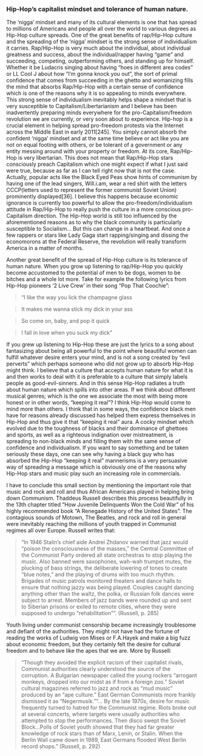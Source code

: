 


### Hip-Hop’s capitalist mindset and tolerance of human nature.


The ‘nigga’ mindset and many of its cultural elements is one that has spread to millions of Americans and people all over the world to various degrees as Hip-Hop culture spreads. One of the great benefits of rap/Hip-Hop culture and the spreading of the ‘nigga’ mindset is the strong sense of individualism it carries. Rap/Hip-Hop is very much about the individual, about individual greatness and success, about the individual/rapper having “game” and succeeding, competing, outperforming others, and standing up for himself. Whether it be Ludacris singing about having “hoes in different area codes” or LL Cool J about how “I’m gonna knock you out”, the sort of primal confidence that comes from succeeding in the ghetto and womanizing fills the mind that absorbs Rap/Hip-Hop with a certain sense of confidence which is one of the reasons why it is so appealing to minds everywhere. This strong sense of individualism inevitably helps shape a mindset that is very susceptible to Capitalism/Libertarianism and I believe has been inadvertently preparing minds everywhere for the pro-Capitalism/freedom revolution we are currently, or very soon about to experience. Hip-hop is a crucial element in helping spread pro-freedom protests via the Internet across the Middle East in early 2011[245].  You simply cannot absorb the confident ‘nigga’ mindset and at the same time believe or act like you are not on equal footing with others, or be tolerant of a government or any entity messing around with your property or freedom. At its core, Rap/Hip-Hop is very libertarian. This does not mean that Rap/Hip-Hop stars consciously preach Capitalism which one might expect if what I just said were true, because as far as I can tell right now that is not the case. Actually, popular acts like the Black Eyed Peas show hints of communism by having one of the lead singers, Will.i.am, wear a red shirt with the letters CCCP(letters used to represent the former communist Soviet Union) prominently displayed[36]. I believe this happens because economic ignorance is currently too powerful to allow the pro-freedom/individualism attitude in Rap/Hip-Hop to really push the culture in a more conscious pro-Capitalism direction. The Hip-Hop world is still too influenced by the aforementioned reasons as to why the black community is particularly susceptible to Socialism… But this can change in a heartbeat. And once a few rappers or stars like Lady Gaga start rapping/singing and dissing the economorons at the Federal Reserve, the revolution will really transform America in a matter of months.

Another great benefit of the spread of Hip-Hop culture is its tolerance of human nature. When you grow up listening to rap/Hip-Hop you quickly become accustomed to the potential of men to be dogs, women to be bitches and a whole lot more. Take for example the following lyrics from Hip-Hop pioneers ‘2 Live Crew’ in their song “Pop That Coochie”:

>“I like the way you lick the champagne glass

>It makes me wanna stick my dick in your ass

>So come on, baby, and pop it quick

>I fall in love when you suck my dick”

If you grew up listening to Hip-Hop these are just the lyrics to a song about fantasizing about being all powerful to the point where beautiful women can fulfill whatever desire enters your mind, and is not a song created by “evil perverts” which perhaps someone who did not grow up to absorb Hip-Hop might think.  I believe that a culture that accepts human nature for what it is and then works to deal with it is preferable to a culture that simply labels people as good-evil-sinners. And in this sense Hip-Hop radiates a truth about human nature which spills into other areas. If we think about different musical genres; which is the one we associate the most with being more honest or in other words, “keeping it real”? I think Hip-Hop would come to mind more than others. I think that in some ways, the confidence black men have for reasons already discussed has helped them express themselves in Hip-Hop and thus give it that “keeping it real” aura. A cocky mindset which evolved due to the toughness of blacks and their dominance of ghettoes and sports, as well as a righteous indignation over mistreatment, is spreading to non-black minds and filling them with the same sense of confidence and individualism. If you want to say something and be taken seriously these days, one can see why having a black guy who has absorbed the Hip-Hop “keeping it real” mannerisms is a very persuasive way of spreading a message which is obviously one of the reasons why Hip-Hop stars and music play such an increasing role in commercials.

I have to conclude this small section by mentioning the important role that music and rock and roll and thus African Americans played in helping bring down Communism. Thaddeus Russell describes this process beautifully in the 13th chapter titled “How Juvenile Delinquents Won the Cold War” of his highly recommended book “A Renegade History of the United States”. The contagious sounds of Motown, The Beatles, and  rock and roll in general were inevitably reaching the millions of youth trapped in Communist regimes all over Europe. Russell writes that:

>“In 1946 Stalin’s chief aide Andrei Zhdanov warned that jazz would “poison the consciousness of the masses,” the Central Committee of the Communist Party ordered all state orchestras to stop playing the music. Also banned were saxophones, wah-wah trumpet mutes, the plucking of bass strings, the deliberate lowering of tones to create “blue notes,” and the playing of drums with too much rhythm. Brigades of music patrols monitored theaters and dance halls to ensure that nothing jazzy was being played. Couples caught dancing anything other than the waltz, the polka, or Russian folk dances were subject to arrest. Members of jazz bands were rounded up and sent to Siberian prisons or exiled to remote cities, where they were supposed to undergo “rehabilitation””. (Russell, p. 285)

Youth living under communist censorship became increasingly troublesome and defiant of the authorities. They might not have had the fortune of reading the works of Ludwig von Mises or F.A.Hayek and make a big fuzz about economic freedom, but they certainly felt the desire for cultural freedom and to behave like the apes that we are. More by Russell:

>“Though they avoided the explicit racism of their capitalist rivals, Communist authorities clearly understood the source of the corruption. A Bulgarian newspaper called the young rockers “arrogant monkeys, dropped into our midst as if from a foreign zoo.” Soviet cultural magazines referred to jazz and rock as “mud music” produced by an “ape culture.” East German Communists more frankly dismissed it as “Negermusik.””… By the late 1970s, desire for music frequently turned to hatred for the Communist regime. Riots broke out at several concerts, where targets were usually authorities who attempted to stop the performances. Then disco swept the Soviet Block…Polls of Soviet youth showed that they had far greater knowledge of rock stars than of Marx, Lenin, or Stalin. When the Berlin Wall came down in 1989, East Germans flooded West Berlin record shops.” (Russell, p. 292)

